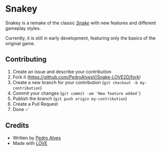 # Snakey

Snakey is a remake of the classic [_Snake_](https://en.wikipedia.org/wiki/Snake_(video_game)) with new features and different gameplay styles.

Currently, it is still in early development, featuring only the basics of the original game.

## Contributing

1. Create an issue and describe your contribution
2. Fork it (https://github.com/PedroAlvesV/Snake-LOVE2D/fork)
3. Create a new branch for your contribution (`git checkout -b my-contribution`)
4. Commit your changes (`git commit -am 'New feature added'`)
5. Publish the branch (`git push origin my-contribution`)
6. Create a Pull Request
7. Done :white_check_mark:

## Credits 
* Written by [Pedro Alves](https://github.com/PedroAlvesV)
* Made with [LÖVE](https://love2d.org/)
